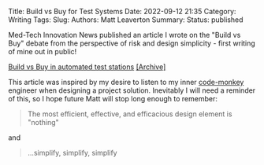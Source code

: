Title: Build vs Buy for Test Systems
Date: 2022-09-12 21:35
Category: Writing
Tags:
Slug:
Authors: Matt Leaverton
Summary:
Status: published

Med-Tech Innovation News published an article I wrote on the "Build vs Buy" debate from the perspective 
of risk and design simplicity - first writing of mine out in public! 

[Build vs Buy in automated test stations](https://www.med-technews.com/medtech-insights/medtech-materials-and-assembly-insights/build-vs-buy-in-automated-test-stations/) [[Archive]](https://web.archive.org/web/20220919021108/https://www.med-technews.com/medtech-insi[%E2%80%A6]nd-assembly-insights/build-vs-buy-in-automated-test-stations/)

This article was inspired by my desire
to listen to my inner [code-monkey](https://www.youtube.com/watch?v=AEBld6I_AKs) engineer when designing a project solution. 
Inevitably I will need a reminder of this, so I hope future Matt will stop long enough to remember:

> The most efficient, effective, and efficacious design element is "nothing"

and

> ...simplify, simplify, simplify

